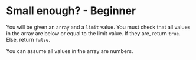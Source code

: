 # Small enough? - Beginner

You will be given an `array` and a `limit` value. You must check that all values in the array are below or equal to the limit value. If they are, return `true`. Else, return `false`.

You can assume all values in the array are numbers.
